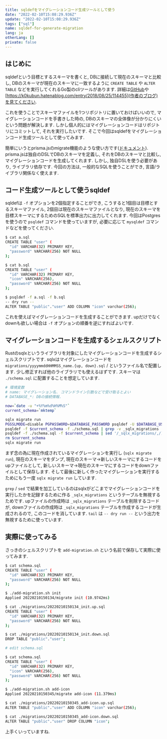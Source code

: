 ```yaml
---
title: sqldefをマイグレーションコード生成ツールとして使う
date: "2022-02-10T15:08:29.936Z"
update: "2022-02-10T15:08:29.936Z"
tags: ["sql"]
name: sqldef-for-generate-migration
lang: ja
otherLang: []
private: false
---
```


## はじめに
sqldefという目標とするスキーマを書くと, DBに接続して現在のスキーマと比較し, DBのスキーマが現在のスキーマに一致するように `CREATE TABLE` や `ALTER TABLE` などを実行してくれるGo製のcliツールがあります. 詳細は[GitHub](https://github.com/k0kubun/sqldef)や[https://k0kubun.hatenablog.com/entry/2018/08/25/114455](作者のブログ)を見てください.

これを使うことでスキーマファイルを1つリポジトリに置いておけばいいので, マイグレーションコードを手書きした時の, DBのスキーマの全体像が分かりにくいという問題が解決します. しかし個人的にはマイグレーションコードはリポジトリにコミットして, それを実行したいです. そこで今回はsqldefをマイグレーションコード生成ツールとして使ってみます.

簡単にいうとprisma.jsのmigrate機能のような使い方です([ドキュメント](https://www.prisma.io/docs/concepts/components/prisma-migrate)). prisma.jsは独自のDSLでDBのスキーマを定義し, それをDBのスキーマと比較し, マイグレーションコードを生成してくれます. しかし, 独自DSLを使う必要があり, ライブラリ依存です. 今回の方法は, 一般的なSQLを使うことができ, 言語/ライブラリ関係なく使えます.

## コード生成ツールとして使うsqldef
sqldefは `-f` オプションを2個指定することができ, こうすると1個目は目標とするスキーマファイル, 2個目は現在のスキーマファイルとなり, 現在のスキーマを目標スキーマにするためのSQLを標準出力に出力してくれます. 今回はPostgresを使うので `psqldef` コマンドを使っていますが, 必要に応じて `mysqldef` コマンドなどを使ってください.

```sh
$ cat a.sql
CREATE TABLE "user" (
  "id" VARCHAR(32) PRIMARY KEY,
  "password" VARCHAR(256) NOT NULL
);

$ cat b.sql
CREATE TABLE "user" (
  "id" VARCHAR(32) PRIMARY KEY,
  "icon" VARCHAR(256),
  "password" VARCHAR(256) NOT NULL
);

$ psqldef -f a.sql -f b.sql
-- dry run --
ALTER TABLE "public"."user" ADD COLUMN "icon" varchar(256);
```

これを使えばマイグレーションコードを生成することができます. upだけでなくdownも欲しい場合は `-f` オプションの順番を逆にすればよいです.

## マイグレーションコードを生成するシェルスクリプト
Rustのsqlxというライブラリを対象にしたマイグレーションコードを生成するシェルスクリプトです. sqlxはマイグレーションコードを `migrations/yyyymmddHHMMSS_name.{up, down}.sql` /  というファイル名で配置します. 少し修正すれば他のライブラリでも使えるはずです. スキーマは `./schema.sql` に配置することを想定しています.

```sh
# 環境変数
# name: マイグレーション名. コマンドライン引数などで受け取るとよい
# DATABASE_*: DBの接続情報.

now=`date -u "+%Y%m%d%H%M%S"`
current_schema=`mktemp`

sqlx migrate run
PGSSLMODE=disable PGPASSWORD=$DATABASE_PASSWORD psqldef -U $DATABASE_USER -h $DATABASE_HOST -p $DATABASE_PORT --export $DATABASE_NAME > $current_schema
psqldef -f $current_schema -f ./schema.sql | grep -v _sqlx_migrations | tail -n +2 > migrations/${now}_${name}.up.sql
psqldef -f ./schema.sql -f $current_schema | sed '/_sqlx_migrations/,/);/d' | tail -n +2 > migrations/${now}_${name}.down.sql
rm $current_schema
sqlx migrate run
```

まず念の為に現在作成されているマイグレーションを実行し (`sqlx migrate run`), 現在のスキーマをダンプ, 現在のスキーマ→新しいスキーマにするコードをupファイルとして, 新しいスキーマ→現在のスキーマにするコードをdownファイルとして保存します. そして最後に新しく作ったマイグレーションを実行するためにもう一度 `sqlx migrate run` しています.

`grep` / `sed` で結果を加工しているのはsqlxがどこまでマイグレーションコードを実行したかを記録するために作る `_sqlx_migrations` というテーブルを無視するためです. upファイルの作成時は `_sqlx_migrations` テーブルを削除するコードが, downファイルの作成時は `_sqlx_migrations` テーブルを作成するコードが生成されるので, このコードを消しています. `tail` は `-- dry run --` という出力を無視するために使っています.

## 実際に使ってみる
さっきのシェルスクリプトを `add-migration.sh` という名前で保存して実際に使ってみます.

```sh
$ cat schema.sql
CREATE TABLE "user" (
  "id" VARCHAR(32) PRIMARY KEY,
  "password" VARCHAR(256) NOT NULL
);

$ ./add-migration.sh init
Applied 20220210150134/migrate init (10.9742ms)

$ cat ./migrations/20220210150134_init.up.sql 
CREATE TABLE "user" (
  "id" VARCHAR(32) PRIMARY KEY,
  "password" VARCHAR(256) NOT NULL
);

$ cat ./migrations/20220210150134_init.down.sql 
DROP TABLE "public"."user";

# edit schema.sql

$ cat schema.sql
CREATE TABLE "user" (
  "id" VARCHAR(32) PRIMARY KEY,
  "icon" VARCHAR(256),
  "password" VARCHAR(256) NOT NULL
);

$ ./add-migration.sh add-icon                  
Applied 20220210150345/migrate add-icon (11.379ms)

$ cat ./migrations/20220210150345_add-icon.up.sql 
ALTER TABLE "public"."user" ADD COLUMN "icon" varchar(256);

$ cat ./migrations/20220210150345_add-icon.down.sql
ALTER TABLE "public"."user" DROP COLUMN "icon";
```

上手くいっていますね.
